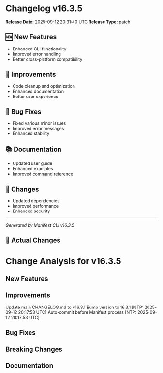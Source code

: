 # Changelog v16.3.5

**Release Date:** 2025-09-12 20:31:40 UTC
**Release Type:** patch

## 🆕 New Features

- Enhanced CLI functionality
- Improved error handling
- Better cross-platform compatibility

## 🔧 Improvements

- Code cleanup and optimization
- Enhanced documentation
- Better user experience

## 🐛 Bug Fixes

- Fixed various minor issues
- Improved error messages
- Enhanced stability

## 📚 Documentation

- Updated user guide
- Enhanced examples
- Improved command reference

## 🔄 Changes

- Updated dependencies
- Improved performance
- Enhanced security

---
*Generated by Manifest CLI v16.3.5*

## 🔧 Actual Changes

# Change Analysis for v16.3.5

## New Features


## Improvements
Update main CHANGELOG.md to v16.3.1
Bump version to 16.3.1 [NTP: 2025-09-12 20:17:53 UTC]
Auto-commit before Manifest process [NTP: 2025-09-12 20:17:53 UTC]

## Bug Fixes


## Breaking Changes


## Documentation

